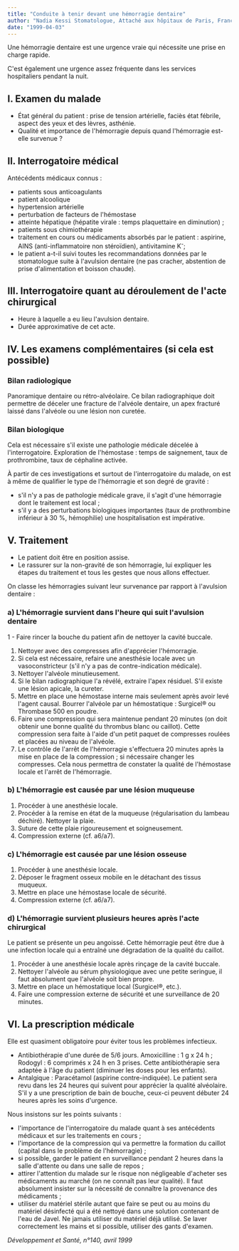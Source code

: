 ```yaml
---
title: "Conduite à tenir devant une hémorragie dentaire"
author: "Nadia Kessi Stomatologue, Attaché aux hôpitaux de Paris, France."
date: "1999-04-03"
---
```


Une hémorragie dentaire est une urgence vraie qui nécessite une prise en charge rapide.

C'est également une urgence assez fréquente dans les services hospitaliers pendant la nuit.
## **I.** Examen du malade

*   État général du patient : prise de tension artérielle, faciès état fébrile, aspect des yeux et des lèvres, asthénie.
*   Qualité et importance de l'hémorragie depuis quand l'hémorragie est-elle survenue ?

## Il. Interrogatoire médical

Antécédents médicaux connus :

*   patients sous anticoagulants
*   patient alcoolique
*   hypertension artérielle
*   perturbation de facteurs de l'hémostase
*   atteinte hépatique (hépatite virale : temps plaquettaire en diminution) ;
*   patients sous chimiothérapie
*   traitement en cours ou médicaments absorbés par le patient : aspirine, AINS (anti-inflammatoire non stéroïdien), antivitamine K<sup>-</sup>;
*   le patient a-t-il suivi toutes les recommandations données par le stomatologue suite à l'avulsion dentaire (ne pas cracher, abstention de prise d'alimentation et boisson chaude).

## **III.** **Interrogatoire** quant au déroulement **de l'acte chirurgical**

*   Heure à laquelle a eu lieu l'avulsion dentaire.
*   Durée approximative de cet acte.

## IV. Les examens complémentaires (si cela est possible)

### Bilan radiologique

Panoramique dentaire ou rétro-alvéolaire. Ce bilan radiographique doit permettre de déceler une fracture de l'alvéole dentaire, un apex fracturé laissé dans l'alvéole ou une lésion non curetée.

### Bilan biologique

Cela est nécessaire s'il existe une pathologie médicale décelée à l'interrogatoire. Exploration de l'hémostase : temps de saignement, taux de prothrombine, taux de céphaline activée.

À partir de ces investigations et surtout de l'interrogatoire du malade, on est à même de qualifier le type de l'hémorragie et son degré de gravité :

*   s'il n'y a pas de pathologie médicale grave, il s'agit d'une hémorragie dont le traitement est local ;
*   s'il y a des perturbations biologiques importantes (taux de prothrombine inférieur à 30 %, hémophilie) une hospitalisation est impérative.

## V. Traitement

*   Le patient doit être en position assise.
*   Le rassurer sur la non-gravité de son hémorragie, lui expliquer les étapes du traitement et tous les gestes que nous allons effectuer.

On classe les hémorragies suivant leur survenance par rapport à l'avulsion dentaire :

### a) L'hémorragie survient dans l'heure **qui suit l'avulsion dentaire**

1 - Faire rincer la bouche du patient afin de nettoyer la cavité buccale.

1.  Nettoyer avec des compresses afin d'apprécier l'hémorragie.
2.  Si cela est nécessaire, refaire une anesthésie locale avec un vasoconstricteur (s'il n'y a pas de contre-indication médicale).
3.  Nettoyer l'alvéole minutieusement.
4.  Si le bilan radiographique l'a révélé, extraire l'apex résiduel. S'il existe une lésion apicale, la cureter.
5.  Mettre en place une hémostase interne mais seulement après avoir levé l'agent causal. Bourrer l'alvéole par un hémostatique : Surgicel® ou Thrombase 500 en poudre.
6.  Faire une compression qui sera maintenue pendant 20 minutes (on doit obtenir une bonne qualité du thrombus blanc ou caillot). Cette compression sera faite à l'aide d'un petit paquet de compresses roulées et placées au niveau de l'alvéole.
7.  Le contrôle de l'arrêt de l'hémorragie s'effectuera 20 minutes après la mise en place de la compression ; si nécessaire changer les compresses. Cela nous permettra de constater la qualité de l'hémostase locale et l'arrêt de l'hémorragie.

### b) L'hémorragie est causée par une lésion muqueuse

1.  Procéder à une anesthésie locale.
2.  Procéder à la remise en état de la muqueuse (régularisation du lambeau déchiré). Nettoyer la plaie.
3.  Suture de cette plaie rigoureusement et soigneusement.
4.  Compression externe (cf. a6/a7).

### c) L'hémorragie est causée par une lésion osseuse

1.  Procéder à une anesthésie locale.
2.  Déposer le fragment osseux mobile en le détachant des tissus muqueux.
3.  Mettre en place une hémostase locale de sécurité.
4.  Compression externe (cf. a6/a7).

### d) L'hémorragie survient plusieurs heures après l'acte chirurgical

Le patient se présente un peu angoissé. Cette hémorragie peut être due à une infection locale qui a entraîné une dégradation de la qualité du caillot.

1.  Procéder à une anesthésie locale après rinçage de la cavité buccale.
2.  Nettoyer l'alvéole au sérum physiologique avec une petite seringue, il faut absolument que l'alvéole soit bien propre.
3.  Mettre en place un hémostatique local (Surgicel®, etc.).
4.  Faire une compression externe de sécurité et une surveillance de 20 minutes.

## VI. La prescription médicale

Elle est quasiment obligatoire pour éviter tous les problèmes infectieux.

*   Antibiothérapie d'une durée de 5/6 jours. Amoxicilline : 1 g x 24 h ; Rodogyl : 6 comprimés x 24 h en 3 prises. Cette antibiothérapie sera adaptée à l'âge du patient (diminuer les doses pour les enfants).
*   Antalgique : Paracétamol (aspirine contre-indiquée). Le patient sera revu dans les 24 heures qui suivent pour apprécier la qualité alvéolaire. S'il y a une prescription de bain de bouche, ceux-ci peuvent débuter 24 heures après les soins d'urgence.

Nous insistons sur les points suivants :

*   l'importance de l'interrogatoire du malade quant à ses antécédents médicaux et sur les traitements en cours ;
*   l'importance de la compression qui va permettre la formation du caillot (capital dans le problème de l'hémorragie) ;
*   si possible, garder le patient en surveillance pendant 2 heures dans la salle d'attente ou dans une salle de repos ;
*   attirer l'attention du malade sur le risque non négligeable d'acheter ses médicaments au marché (on ne connaît pas leur qualité). Il faut absolument insister sur la nécessité de connaître la provenance des médicaments ;
*   utiliser du matériel stérile autant que faire se peut ou au moins du matériel désinfecté qui a été nettoyé dans une solution contenant de l'eau de Javel. Ne jamais utiliser du matériel déjà utilisé. Se laver correctement les mains et si possible, utiliser des gants d'examen.

_Développement et Santé, n°140, avril 1999_
